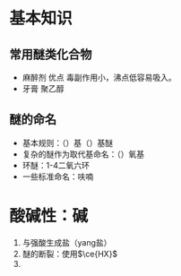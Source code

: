 # 基本知识
## 常用醚类化合物
* 麻醉剂
	优点 毒副作用小，沸点低容易吸入。
* 牙膏 聚乙醇
## 醚的命名
* 基本规则：（）基（）基醚
* 复杂的醚作为取代基命名：（）氧基
* 环醚：1-4二氧六环
* 一些标准命名：呋喃
# 酸碱性：碱
1. 与强酸生成盐（yang盐）
2. 醚的断裂：使用$\ce{HX}$
3. 